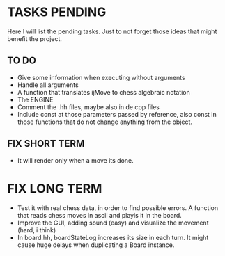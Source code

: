 # TASKS PENDING

Here I will list the pending tasks. Just to not forget those ideas that might benefit the project.

## TO DO

* Give some information when executing without arguments
* Handle all arguments
* A function that translates ijMove to chess algebraic notation
* The ENGINE
* Comment the .hh files, maybe also in de cpp files
* Include const at those parameters passed by reference, also const in those functions that do not change anything from the object.

## FIX SHORT TERM

* It will render only when a move its done.

# FIX LONG TERM

* Test it with real chess data, in order to find possible errors. A function that reads chess moves in ascii and playis it in the board.
* Improve the GUI, adding sound (easy) and visualize the movement (hard, i think)
* In board.hh, boardStateLog increases its size in each turn. It might cause huge delays when duplicating a Board instance.